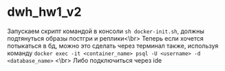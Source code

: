 # dwh_hw1_v2
Запускаем скрипт командой в консоли `sh docker-init.sh`, должны подтянуться образы постгри и реплики<\br>
Теперь если хочется потыкаться в бд, можно это сделать через терминал также, используя команду `docker exec -it <container_name> psql -U <username> -d <database_name>` <\br>
Либо подключиться через ide
